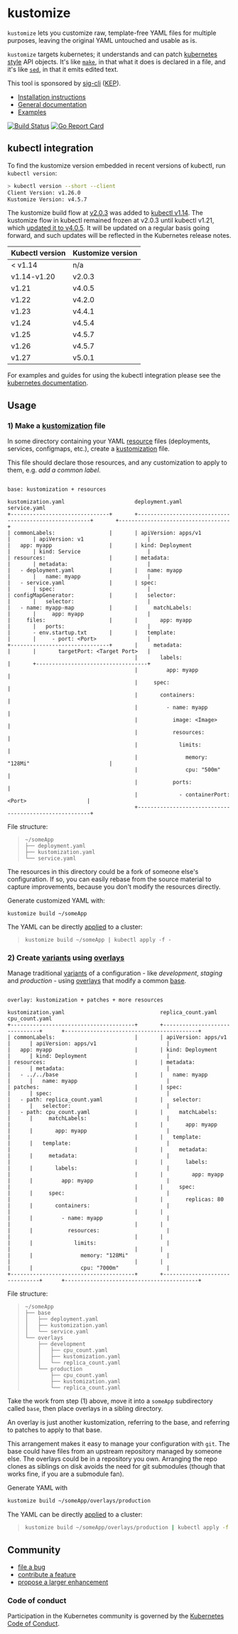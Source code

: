 # kustomize

`kustomize` lets you customize raw, template-free YAML
files for multiple purposes, leaving the original YAML
untouched and usable as is.

`kustomize` targets kubernetes; it understands and can
patch [kubernetes style] API objects.  It's like
[`make`], in that what it does is declared in a file,
and it's like [`sed`], in that it emits edited text.

This tool is sponsored by [sig-cli] ([KEP]).

 - [Installation instructions](https://kubectl.docs.kubernetes.io/installation/kustomize/)
 - [General documentation](https://kubectl.docs.kubernetes.io/references/kustomize/)
 - [Examples](examples)

[![Build Status](https://prow.k8s.io/badge.svg?jobs=kustomize-presubmit-master)](https://prow.k8s.io/job-history/kubernetes-jenkins/pr-logs/directory/kustomize-presubmit-master)
[![Go Report Card](https://goreportcard.com/badge/github.com/kubernetes-sigs/kustomize)](https://goreportcard.com/report/github.com/kubernetes-sigs/kustomize)

## kubectl integration

To find the kustomize version embedded in recent versions of kubectl, run `kubectl version`:

```sh
> kubectl version --short --client
Client Version: v1.26.0
Kustomize Version: v4.5.7
```

The kustomize build flow at [v2.0.3] was added
to [kubectl v1.14][kubectl announcement].  The kustomize
flow in kubectl remained frozen at v2.0.3 until kubectl v1.21,
which [updated it to v4.0.5][kust-in-kubectl update]. It will
be updated on a regular basis going forward, and such updates
will be reflected in the Kubernetes release notes.

| Kubectl version | Kustomize version |
| --------------- | ----------------- |
| < v1.14         | n/a               |
| v1.14-v1.20     | v2.0.3            |
| v1.21           | v4.0.5            |
| v1.22           | v4.2.0            |
| v1.23           | v4.4.1            |
| v1.24           | v4.5.4            |
| v1.25           | v4.5.7            |
| v1.26           | v4.5.7            |
| v1.27           | v5.0.1            |

[v2.0.3]: https://github.com/kubernetes-sigs/kustomize/releases/tag/v2.0.3
[#2506]: https://github.com/kubernetes-sigs/kustomize/issues/2506
[#1500]: https://github.com/kubernetes-sigs/kustomize/issues/1500
[kust-in-kubectl update]: https://github.com/kubernetes/kubernetes/blob/4d75a6238a6e330337526e0513e67d02b1940b63/CHANGELOG/CHANGELOG-1.21.md#kustomize-updates-in-kubectl

For examples and guides for using the kubectl integration please
see the [kubernetes documentation].

## Usage


### 1) Make a [kustomization] file

In some directory containing your YAML [resource]
files (deployments, services, configmaps, etc.), create a
[kustomization] file.

This file should declare those resources, and any
customization to apply to them, e.g. _add a common
label_.

```

base: kustomization + resources

kustomization.yaml                      deployment.yaml                                                 service.yaml
+-------------------------------+       +-------------------------------------------------------+       +-----------------------------------+
| commonLabels:                 |       | apiVersion: apps/v1                                   |       | apiVersion: v1                    |
|   app: myapp                  |       | kind: Deployment                                      |       | kind: Service                     |
| resources:                    |       | metadata:                                             |       | metadata:                         |
|   - deployment.yaml           |       |   name: myapp                                         |       |   name: myapp                     |
|   - service.yaml              |       | spec:                                                 |       | spec:                             |
| configMapGenerator:           |       |   selector:                                           |       |   selector:                       |
|   - name: myapp-map           |       |     matchLabels:                                      |       |     app: myapp                    |
|     files:                    |       |       app: myapp                                      |       |   ports:                          |
|       - env.startup.txt       |       |   template:                                           |       |     - port: <Port>                |
+-------------------------------+       |     metadata:                                         |       |       targetPort: <Target Port>   |
                                        |       labels:                                         |       +-----------------------------------+
                                        |         app: myapp                                    |
                                        |     spec:                                             |
                                        |       containers:                                     |
                                        |         - name: myapp                                 |
                                        |           image: <Image>                              |
                                        |           resources:                                  |
                                        |             limits:                                   |
                                        |               memory: "128Mi"                         |
                                        |               cpu: "500m"                             |
                                        |           ports:                                      |
                                        |             - containerPort: <Port>                   |
                                        +-------------------------------------------------------+

```

File structure:

> ```
> ~/someApp
> ├── deployment.yaml
> ├── kustomization.yaml
> └── service.yaml
> ```

The resources in this directory could be a fork of
someone else's configuration.  If so, you can easily
rebase from the source material to capture
improvements, because you don't modify the resources
directly.

Generate customized YAML with:

```
kustomize build ~/someApp
```

The YAML can be directly [applied] to a cluster:

> ```
> kustomize build ~/someApp | kubectl apply -f -
> ```


### 2) Create [variants] using [overlays]

Manage traditional [variants] of a configuration - like
_development_, _staging_ and _production_ - using
[overlays] that modify a common [base].

```

overlay: kustomization + patches + more resources

kustomization.yaml                              replica_count.yaml                     cpu_count.yaml
+---------------------------------------+       +-------------------------------+      +------------------------------------------+
| commonLabels:                         |       | apiVersion: apps/v1           |      | apiVersion: apps/v1                      |
|   app: myapp                          |       | kind: Deployment              |      | kind: Deployment                         |
| resources:                            |       | metadata:                     |      | metadata:                                |
|   - ../../base                        |       |   name: myapp                 |      |   name: myapp                            |
| patches:                              |       | spec:                         |      | spec:                                    |
|   - path: replica_count.yaml          |       |   selector:                   |      |   selector:                              |
|   - path: cpu_count.yaml              |       |     matchLabels:              |      |     matchLabels:                         |
|                                       |       |       app: myapp              |      |       app: myapp                         |
|                                       |       |   template:                   |      |   template:                              |
|                                       |       |     metadata:                 |      |     metadata:                            |
|                                       |       |       labels:                 |      |       labels:                            |
|                                       |       |         app: myapp            |      |         app: myapp                       |
|                                       |       |     spec:                     |      |     spec:                                |
|                                       |       |       replicas: 80            |      |       containers:                        |
|                                       |       |                               |      |         - name: myapp                    |
|                                       |       |                               |      |           resources:                     |
|                                       |       |                               |      |             limits:                      |
|                                       |       |                               |      |               memory: "128Mi"            |
|                                       |       |                               |      |               cpu: "7000m"               |
+---------------------------------------+       +-------------------------------+      +------------------------------------------+
```


File structure:
> ```
> ~/someApp
> ├── base
> │   ├── deployment.yaml
> │   ├── kustomization.yaml
> │   └── service.yaml
> └── overlays
>     ├── development
>     │   ├── cpu_count.yaml
>     │   ├── kustomization.yaml
>     │   └── replica_count.yaml
>     └── production
>         ├── cpu_count.yaml
>         ├── kustomization.yaml
>         └── replica_count.yaml
> ```

Take the work from step (1) above, move it into a
`someApp` subdirectory called `base`, then
place overlays in a sibling directory.

An overlay is just another kustomization, referring to
the base, and referring to patches to apply to that
base.

This arrangement makes it easy to manage your
configuration with `git`.  The base could have files
from an upstream repository managed by someone else.
The overlays could be in a repository you own.
Arranging the repo clones as siblings on disk avoids
the need for git submodules (though that works fine, if
you are a submodule fan).

Generate YAML with

```sh
kustomize build ~/someApp/overlays/production
```

The YAML can be directly [applied] to a cluster:

> ```sh
> kustomize build ~/someApp/overlays/production | kubectl apply -f -
> ```

## Community

- [file a bug](https://kubectl.docs.kubernetes.io/contributing/kustomize/bugs/)
- [contribute a feature](https://kubectl.docs.kubernetes.io/contributing/kustomize/features/)
- [propose a larger enhancement](https://github.com/kubernetes-sigs/kustomize/tree/master/proposals)

### Code of conduct

Participation in the Kubernetes community
is governed by the [Kubernetes Code of Conduct].

[`make`]: https://www.gnu.org/software/make
[`sed`]: https://www.gnu.org/software/sed
[DAM]: https://kubectl.docs.kubernetes.io/references/kustomize/glossary/#declarative-application-management
[KEP]: https://github.com/kubernetes/enhancements/blob/master/keps/sig-cli/2377-Kustomize/README.md
[Kubernetes Code of Conduct]: code-of-conduct.md
[applied]: https://kubectl.docs.kubernetes.io/references/kustomize/glossary/#apply
[base]: https://kubectl.docs.kubernetes.io/references/kustomize/glossary/#base
[declarative configuration]: https://kubectl.docs.kubernetes.io/references/kustomize/glossary/#declarative-application-management
[imageBase]: images/base.jpg
[imageOverlay]: images/overlay.jpg
[kubectl announcement]: https://kubernetes.io/blog/2019/03/25/kubernetes-1-14-release-announcement
[kubernetes documentation]: https://kubernetes.io/docs/tasks/manage-kubernetes-objects/kustomization/
[kubernetes style]: https://kubectl.docs.kubernetes.io/references/kustomize/glossary/#kubernetes-style-object
[kustomization]: https://kubectl.docs.kubernetes.io/references/kustomize/glossary/#kustomization
[overlay]: https://kubectl.docs.kubernetes.io/references/kustomize/glossary/#overlay
[overlays]: https://kubectl.docs.kubernetes.io/references/kustomize/glossary/#overlay
[release page]: https://github.com/kubernetes-sigs/kustomize/releases
[resource]: https://kubectl.docs.kubernetes.io/references/kustomize/glossary/#resource
[resources]: https://kubectl.docs.kubernetes.io/references/kustomize/glossary/#resource
[sig-cli]: https://github.com/kubernetes/community/blob/master/sig-cli/README.md
[variants]: https://kubectl.docs.kubernetes.io/references/kustomize/glossary/#variant
